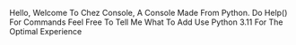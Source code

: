 Hello, Welcome To Chez Console, A Console Made From Python.
Do Help() For Commands
Feel Free To Tell Me What To Add
Use Python 3.11 For The Optimal Experience
